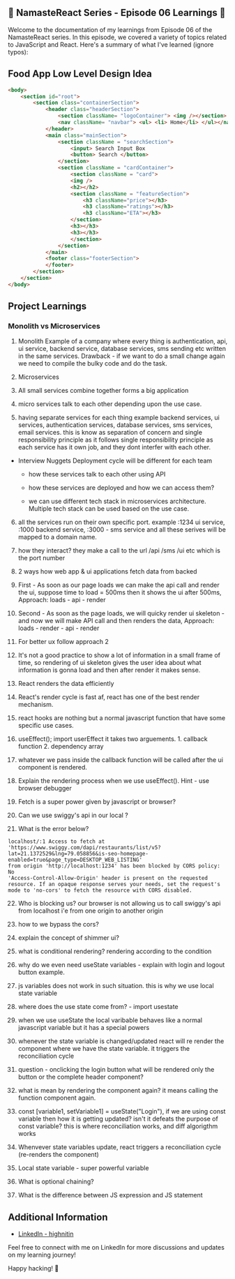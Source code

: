 ## 🚀 NamasteReact Series - Episode 06 Learnings 🚀


Welcome to the documentation of my learnings from Episode 06 of the NamasteReact series. In this episode, we covered a variety of topics related to JavaScript and React. Here's a summary of what I've learned (ignore typos):


## Food App Low Level Design Idea 

```html
<body>
    <section id="root">
        <section class="containerSection">
            <header class="headerSection">
                <section className= "logoContainer"> <img /></section>
                <nav className= "navbar"> <ul> <li> Home</li> </ul></nav>
            </header>
            <main class="mainSection">
                <section className = "searchSection">
                    <input> Search Input Box
                    <button> Search </button>
                </section>
                <section className = "cardContainer">
                    <section className = "card">
                    <img />
                    <h2></h2>
                    <section className = "featureSection">
                        <h3 className="price"></h3>
                        <h3 className="ratings"></h3>
                        <h3 className="ETA"></h3>
                    </section>
                    <h3></h3>
                    <h3></h3>
                    </section>
                </section>
            </main>
            <footer class="footerSection">
            </footer>
        </section>
    </section>
</body>    
```


## Project Learnings


### Monolith vs Microservices

1. Monolith
Example of a company where every thing is authentication, api, ui service, backend service, database services, sms sending etc written in the same services.
Drawback - if we want to do a small change again we need to compile the bulky code and do the task.

2. Microservices

3. All small services combine together forms a big application

4. micro services talk to each other depending upon the use case.

5. having separate services for each thing example backend services, ui services, authentication services, database services, sms services, email services. this is know as separation of concern and single responsibility principle as it follows single responsibility principle as each service has it own job, and they dont interfer with each other.

- Interview Nuggets Deployment cycle will be different for each team

   - how these services talk to each other using API

   - how these services are deployed and how we can access them?

   - we can use different tech stack in  microservices architecture. Multiple tech stack can be used based on the use case.

6. all the services run on their own specific port. example :1234 ui service, :1000 backend service, :3000 - sms service and all these serives will be mapped to a domain name.

7. how they interact? they make a call to the url /api /sms /ui etc which is the port number

8. 2 ways how web app & ui applications fetch data from backed

9. First - As soon as our page loads we can make the api call and render the ui, suppose time to load = 500ms then it shows the ui after 500ms, Approach: loads - api - render

10. Second - As soon as the page loads, we will quicky render ui skeleton - and now we will make API call and then renders the data, Approach: loads - render - api - render

11. For better ux follow approach 2

12. It's not a good practice to show a lot of information in a small frame of time, so rendering of ui skeleton gives the user idea about what information is gonna load and then after render it makes sense.

13. React renders the data efficiently

14. React's render cycle is fast af, react has one of the best render mechanism.

15. react hooks are nothing but a normal javascript function that have some specific use cases.

16. useEffect(); import userEffect it takes two arguements. 1. callback function 2. dependency array

17. whatever we pass inside the callback function will be called after the ui component is rendered.

18. Explain the rendering process when we use useEffect(). Hint - use browser debugger

19. Fetch is a super power given by javascript or browser?

20. Can we use swiggy's api in our local ?

21. What is the error below?

```
localhost/:1 Access to fetch at
'https://www.swiggy.com/dapi/restaurants/list/v5?lat=21.1372529&lng=79.058856&is-seo-homepage-enabled=true&page_type=DESKTOP_WEB_LISTING'
from origin 'http://localhost:1234' has been blocked by CORS policy: No
'Access-Control-Allow-Origin' header is present on the requested
resource. If an opaque response serves your needs, set the request's
mode to 'no-cors' to fetch the resource with CORS disabled.
```

22. Who is blocking us? our browser is not allowing us to call swiggy's api from localhost i'e from one origin to another origin

23. how to we bypass the cors?

24. explain the concept of shimmer ui?

25. what is conditional rendering? rendering according to the condition

26. why do we even need useState variables - explain with login and logout button example.

27. js variables does not work in such situation. this is why we use local state variable

28. where does the use state come from? - import usestate

29. when we use useState the local varibable behaves like a normal javascript variable but it has a special powers

30. whenever the state variable is changed/updated react will re render the component where we have the state variable. it triggers the reconciliation cycle

31. question - onclicking the login button what will be rendered only the
button or the complete header component?

32. what is mean by rendering the component again? it means calling the function component again.

33. const [variable1, setVariable1] = useState("Login"), if we are using const variable then how it is getting updated? isn't it defeats the purpose of const variable? this is where reconciliation works, and diff algorigthm works

34. Whenvever state variables update, react triggers a reconciliation cycle (re-renders the component)

35. Local state variable - super powerful variable

36. What is optional chaining?

37. What is the difference between JS expression and JS statement


## Additional Information

- [LinkedIn - highnitin](https://linkedin.com/in/highnitin)

Feel free to connect with me on LinkedIn for more discussions and updates on my learning journey!

Happy hacking! 🚀
